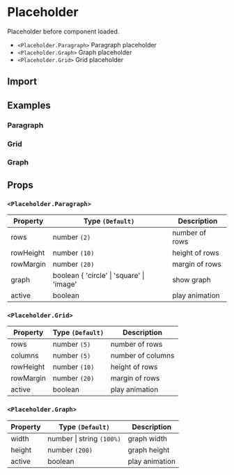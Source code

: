 # Placeholder

Placeholder before component loaded.

- `<Placeholder.Paragraph>` Paragraph placeholder
- `<Placeholder.Graph>` Graph placeholder
- `<Placeholder.Grid>` Grid placeholder

## Import

<!--{include:(components/placeholder/fragments/import.md)}-->

## Examples

### Paragraph

<!--{include:`paragraph.md`}-->

### Grid

<!--{include:`grid.md`}-->

### Graph

<!--{include:`graph.md`}-->

## Props

### `<Placeholder.Paragraph>`

| Property  | Type `(Default)`                                       | Description    |
| --------- | ------------------------------------------------------ | -------------- |
| rows      | number `(2)`                                           | number of rows |
| rowHeight | number `(10)`                                          | height of rows |
| rowMargin | number `(20)`                                          | margin of rows |
| graph     | boolean &#123; 'circle' &#124; 'square' &#124; 'image' | show graph     |
| active    | boolean                                                | play animation |

### `<Placeholder.Grid>`

| Property  | Type `(Default)` | Description       |
| --------- | ---------------- | ----------------- |
| rows      | number `(5)`     | number of rows    |
| columns   | number `(5)`     | number of columns |
| rowHeight | number `(10)`    | height of rows    |
| rowMargin | number `(20)`    | margin of rows    |
| active    | boolean          | play animation    |

### `<Placeholder.Graph>`

| Property | Type `(Default)`              | Description    |
| -------- | ----------------------------- | -------------- |
| width    | number &#124; string `(100%)` | graph width    |
| height   | number `(200)`                | graph height   |
| active   | boolean                       | play animation |
